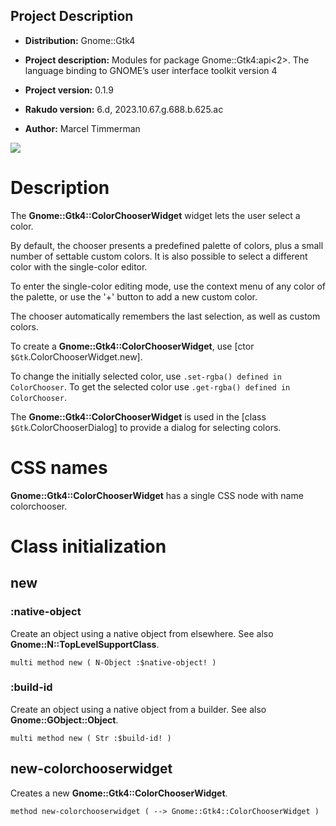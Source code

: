 Project Description
-------------------

  * **Distribution:** Gnome::Gtk4

  * **Project description:** Modules for package Gnome::Gtk4:api<2>. The language binding to GNOME’s user interface toolkit version 4

  * **Project version:** 0.1.9

  * **Rakudo version:** 6.d, 2023.10.67.g.688.b.625.ac

  * **Author:** Marcel Timmerman

![](images/colorchooserwidget.png)

Description
===========

The **Gnome::Gtk4::ColorChooserWidget** widget lets the user select a color.

By default, the chooser presents a predefined palette of colors, plus a small number of settable custom colors. It is also possible to select a different color with the single-color editor.

To enter the single-color editing mode, use the context menu of any color of the palette, or use the '+' button to add a new custom color.

The chooser automatically remembers the last selection, as well as custom colors.

To create a **Gnome::Gtk4::ColorChooserWidget**, use [ctor `$Gtk`.ColorChooserWidget.new].

To change the initially selected color, use `.set-rgba() defined in ColorChooser`. To get the selected color use `.get-rgba() defined in ColorChooser`.

The **Gnome::Gtk4::ColorChooserWidget** is used in the [class `$Gtk`.ColorChooserDialog] to provide a dialog for selecting colors.

CSS names
=========

**Gnome::Gtk4::ColorChooserWidget** has a single CSS node with name colorchooser.

Class initialization
====================

new
---

### :native-object

Create an object using a native object from elsewhere. See also **Gnome::N::TopLevelSupportClass**.

    multi method new ( N-Object :$native-object! )

### :build-id

Create an object using a native object from a builder. See also **Gnome::GObject::Object**.

    multi method new ( Str :$build-id! )

new-colorchooserwidget
----------------------

Creates a new **Gnome::Gtk4::ColorChooserWidget**.

    method new-colorchooserwidget ( --> Gnome::Gtk4::ColorChooserWidget )
